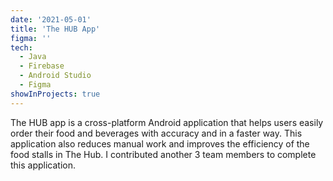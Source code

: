 ```yaml
---
date: '2021-05-01'
title: 'The HUB App'
figma: ''
tech:
  - Java
  - Firebase
  - Android Studio
  - Figma
showInProjects: true
---
```


The HUB app is a cross-platform Android application that helps users easily order their food and beverages with accuracy and in a faster way. This application also reduces manual work and improves the efficiency of the food stalls in The Hub. I contributed another 3 team members to complete this application.
